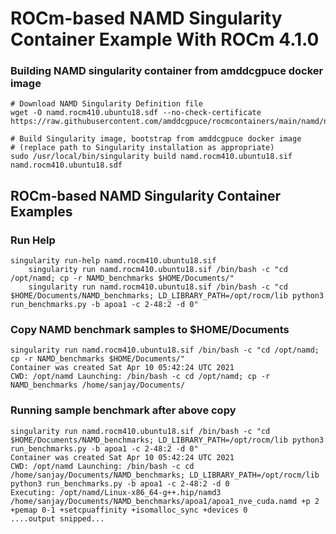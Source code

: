 # ROCm-based NAMD Singularity Container Example With ROCm 4.1.0

### Building NAMD singularity container from amddcgpuce docker image

```
# Download NAMD Singularity Definition file
wget -O namd.rocm410.ubuntu18.sdf --no-check-certificate https://raw.githubusercontent.com/amddcgpuce/rocmcontainers/main/namd/namd.rocm410.ubuntu18.sdf

# Build Singularity image, bootstrap from amddcgpuce docker image
# (replace path to Singularity installation as appropriate)
sudo /usr/local/bin/singularity build namd.rocm410.ubuntu18.sif namd.rocm410.ubuntu18.sdf
```

## ROCm-based NAMD Singularity Container Examples
### Run Help

```
singularity run-help namd.rocm410.ubuntu18.sif
    singularity run namd.rocm410.ubuntu18.sif /bin/bash -c "cd /opt/namd; cp -r NAMD_benchmarks $HOME/Documents/"
    singularity run namd.rocm410.ubuntu18.sif /bin/bash -c "cd $HOME/Documents/NAMD_benchmarks; LD_LIBRARY_PATH=/opt/rocm/lib python3 run_benchmarks.py -b apoa1 -c 2-48:2 -d 0"
```

### Copy NAMD benchmark samples to $HOME/Documents

```
singularity run namd.rocm410.ubuntu18.sif /bin/bash -c "cd /opt/namd; cp -r NAMD_benchmarks $HOME/Documents/"
Container was created Sat Apr 10 05:42:24 UTC 2021
CWD: /opt/namd Launching: /bin/bash -c cd /opt/namd; cp -r NAMD_benchmarks /home/sanjay/Documents/
```

### Running sample benchmark after above copy

```
singularity run namd.rocm410.ubuntu18.sif /bin/bash -c "cd $HOME/Documents/NAMD_benchmarks; LD_LIBRARY_PATH=/opt/rocm/lib python3 run_benchmarks.py -b apoa1 -c 2-48:2 -d 0"
Container was created Sat Apr 10 05:42:24 UTC 2021
CWD: /opt/namd Launching: /bin/bash -c cd /home/sanjay/Documents/NAMD_benchmarks; LD_LIBRARY_PATH=/opt/rocm/lib python3 run_benchmarks.py -b apoa1 -c 2-48:2 -d 0
Executing: /opt/namd/Linux-x86_64-g++.hip/namd3 /home/sanjay/Documents/NAMD_benchmarks/apoa1/apoa1_nve_cuda.namd +p 2 +pemap 0-1 +setcpuaffinity +isomalloc_sync +devices 0
....output snipped...
